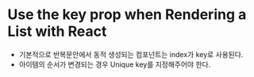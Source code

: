 # Use the key prop when Rendering a List with React

- 기본적으로 반복문안에서 동적 생성되는 컴포넌트는 index가 key로 사용된다.
- 아이템의 순서가 변경되는 경우 Unique key를 지정해주어야 한다.